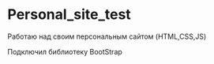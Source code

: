 # Personal_site_test
Работаю над своим персональным сайтом (HTML,CSS,JS)

Подключил библиотеку BootStrap
